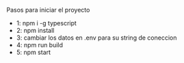 Pasos para iniciar el proyecto

- 1: npm i -g typescript
- 2: npm install
- 3: cambiar los datos en .env para su string de coneccion
- 4: npm run build
- 5: npm start